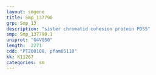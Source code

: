 ```yaml
---
layout: smgene
title: Smp_137790
grp: Smp_13
description: "sister chromatid cohesion protein PDS5"
smp: Smp_137790.1
uniprot: "G4VGS0"
length:  2271
cdd: "PTZ00108, pfam05110"
kk: K11267
categories: sm
---
```

